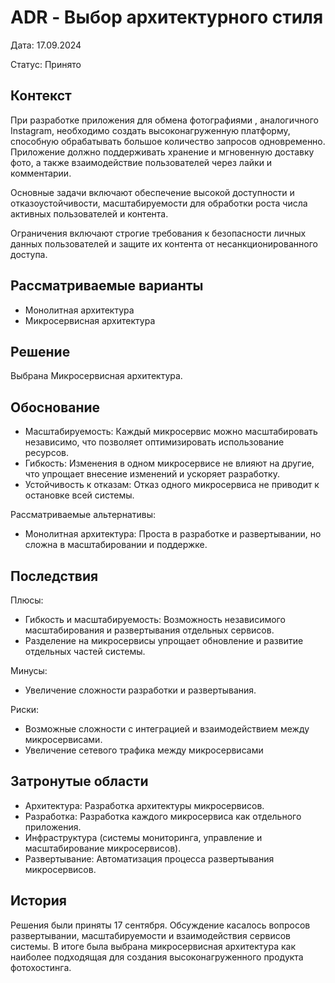 # ADR - Выбор архитектурного стиля

Дата: 17.09.2024

Статус: Принято


## Контекст

При разработке приложения для обмена фотографиями , аналогичного Instagram, необходимо создать высоконагруженную платформу, способную обрабатывать большое количество запросов одновременно. Приложение должно поддерживать хранение и мгновенную доставку фото, а также взаимодействие пользователей через лайки и комментарии.

Основные задачи включают обеспечение высокой доступности и отказоустойчивости, масштабируемости для обработки роста числа активных пользователей и контента.

Ограничения включают строгие требования к безопасности личных данных пользователей и защите их контента от несанкционированного доступа.

## Рассматриваемые варианты

- Монолитная архитектура
- Микросервисная архитектура

## Решение

Выбрана Микросервисная архитектура.

## Обоснование

- Масштабируемость: Каждый микросервис можно масштабировать независимо, что позволяет оптимизировать использование ресурсов.
- Гибкость: Изменения в одном микросервисе не влияют на другие, что упрощает внесение изменений и ускоряет разработку.
- Устойчивость к отказам: Отказ одного микросервиса не приводит к остановке всей системы.

Рассматриваемые альтернативы:

- Монолитная архитектура: Проста в разработке и развертывании, но сложна в масштабировании и поддержке.

## Последствия

Плюсы:
- Гибкость и масштабируемость: Возможность независимого масштабирования и развертывания отдельных сервисов.
- Разделение на микросервисы упрощает обновление и развитие отдельных частей системы.
  
Минусы:
- Увеличение сложности разработки и развертывания. 

Риски:
- Возможные сложности с интеграцией и взаимодействием между микросервисами.
- Увеличение сетевого трафика между микросервисами


## Затронутые области

- Архитектура: Разработка архитектуры микросервисов.
- Разработка: Разработка каждого микросервиса как отдельного приложения.
- Инфраструктура (системы мониторинга, управление и масштабирование микросервисов).
- Развертывание: Автоматизация процесса развертывания микросервисов.


## История

Решения были приняты 17 сентября. Обсуждение касалось вопросов развертывании, масштабируемости и взаимодействия сервисов системы. 
В итоге была выбрана микросервисная архитектура как наиболее подходящая для создания высоконагруженного продукта фотохостинга.


